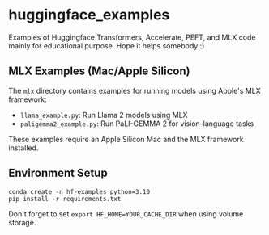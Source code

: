 # huggingface_examples

Examples of Huggingface Transformers, Accelerate, PEFT, and MLX code mainly for educational purpose.
Hope it helps somebody :)

## MLX Examples (Mac/Apple Silicon)

The `mlx` directory contains examples for running models using Apple's MLX framework:

- `llama_example.py`: Run Llama 2 models using MLX
- `paligemma2_example.py`: Run PaLI-GEMMA 2 for vision-language tasks

These examples require an Apple Silicon Mac and the MLX framework installed.


## Environment Setup

```
conda create -n hf-examples python=3.10
pip install -r requirements.txt

```

Don't forget to set `export HF_HOME=YOUR_CACHE_DIR` when using volume storage.
